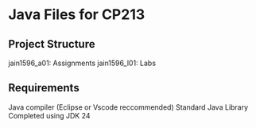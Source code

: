 # Java Files for CP213

## Project Structure
  jain1596_a01: Assignments
  jain1596_l01: Labs

## Requirements
Java compiler (Eclipse or Vscode reccommended) 
Standard Java Library 
Completed using JDK 24
